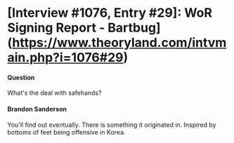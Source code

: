 # [Interview #1076, Entry #29]: WoR Signing Report - Bartbug](https://www.theoryland.com/intvmain.php?i=1076#29)

#### Question

What's the deal with safehands?

#### Brandon Sanderson

You'll find out eventually. There is something it originated in. Inspired by bottoms of feet being offensive in Korea.

